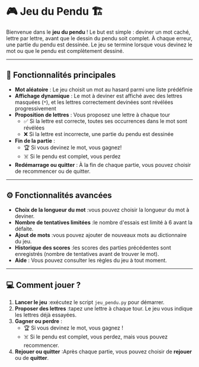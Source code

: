 # 🎮 **Jeu du Pendu** 🏗️

Bienvenue dans le **jeu du pendu** ! Le but est simple : deviner un mot caché, lettre par lettre, avant que le dessin du pendu soit complet. À chaque erreur, une partie du pendu est dessinée. Le jeu se termine lorsque vous devinez le mot ou que le pendu est complètement dessiné.

---

## 📝 **Fonctionnalités principales**

- **Mot aléatoire** : Le jeu choisit un mot au hasard parmi une liste prédéfinie
- **Affichage dynamique** : Le mot à deviner est affiché avec des lettres masquées (`*`), et les lettres correctement devinées sont révélées progressivement
- **Proposition de lettres** : Vous proposez une lettre à chaque tour
  - ✅ Si la lettre est correcte, toutes ses occurrences dans le mot sont révélées
  - ❌ Si la lettre est incorrecte, une partie du pendu est dessinée
- **Fin de la partie** :
  - 🏆 Si vous devinez le mot, vous gagnez!
  - ☠️ Si le pendu est complet, vous perdez
- **Redémarrage ou quitter** : À la fin de chaque partie, vous pouvez choisir de recommencer ou de quitter.

---

## ⚙️ **Fonctionnalités avancées**

- **Choix de la longueur du mot** :vous pouvez choisir la longueur du mot à deviner.
- **Nombre de tentatives limitées** :le nombre d'essais est limité à 6 avant la défaite.
- **Ajout de mots** :vous pouvez ajouter de nouveaux mots au dictionnaire du jeu.
- **Historique des scores** :les scores des parties précédentes sont enregistrés (nombre de tentatives avant de trouver le mot).
- **Aide** : Vous pouvez consulter les règles du jeu à tout moment.

---

## 💻 **Comment jouer ?**

1. **Lancer le jeu** :exécutez le script `jeu_pendu.py` pour démarrer.
2. **Proposer des lettres** :tapez une lettre à chaque tour. Le jeu vous indique les lettres déjà essayées.
3. **Gagner ou perdre** :
   - 🏆 Si vous devinez le mot, vous gagnez !
   - ☠️ Si le pendu est complet, vous perdez, mais vous pouvez recommencer.
4. **Rejouer ou quitter** :Après chaque partie, vous pouvez choisir de **rejouer** ou de **quitter**.
